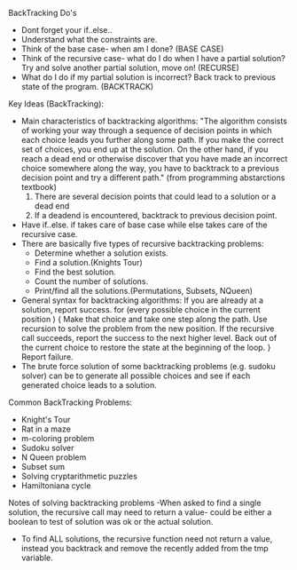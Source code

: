 BackTracking Do's
- Dont forget your if..else..
- Understand what the constraints are.
- Think of the base case- when am I done? (BASE CASE)
- Think of the recursive case- what do I do when I have a partial solution? Try and solve another partial solution, move on! (RECURSE)
- What do I do if my partial solution is incorrect? Back track to previous state of the program. (BACKTRACK)

Key Ideas (BackTracking):
- Main characteristics of backtracking algorithms: "The algorithm consists of working your way through a sequence of decision points in which each choice leads you further along some path. If you make the correct set of choices, you end up at the solution. On the other hand, if you reach a dead end or otherwise discover that you have made an incorrect choice somewhere along the way, you have to backtrack to a previous decision point and
try a different path." (from programming abstarctions textbook)
	1) There are several decision points that could lead to a solution or a dead end
	2) If a deadend is encountered, backtrack to previous decision point.
- Have if..else. if takes care of base case while else takes care of the recursive case.
- There are basically five types of recursive backtracking problems:
	- Determine whether a solution exists.
	- Find a solution.(Knights Tour)
	- Find the best solution.
	- Count the number of solutions.
	- Print/find all the solutions.(Permutations, Subsets, NQueen)
- General syntax for backtracking algorithms:
		If you are already at a solution, report success.
			for (every possible choice in the current position ) {
		 		Make that choice and take one step along the path.
		 	   	Use recursion to solve the problem from the new position.
		 	   	If the recursive call succeeds, report the success to the next higher level.
		 	   	Back out of the current choice to restore the state at the beginning of the loop.
			}
		Report failure.
- The brute force solution of some backtracking problems (e.g. sudoku solver) can be to generate all possible choices and see if each generated choice
leads to a solution.

Common BackTracking Problems:
- Knight's Tour
- Rat in a maze
- m-coloring problem
- Sudoku solver
- N Queen problem
- Subset sum
- Solving cryptarithmetic puzzles
- Hamiltoniana cycle

Notes of solving backtracking problems
-When asked to find a single solution, the recursive call may need to return a value- could be either a boolean to test of solution was ok or the actual solution.
- To find ALL solutions, the recursive function need not return a value, instead you backtrack and remove the recently added from the tmp variable.